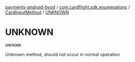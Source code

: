 [payments-android-byod](../../index.md) / [com.cardflight.sdk.enumerations](../index.md) / [CardInputMethod](index.md) / [UNKNOWN](./-u-n-k-n-o-w-n.md)

# UNKNOWN

`UNKNOWN`

Unknown method, should not occur in normal operation


